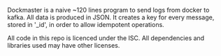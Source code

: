 Dockmaster is a naive ~120 lines program to send logs from docker to kafka.
All data is produced in JSON.
It creates a key for every message, stored in '_id', in order to allow idempotent operations.

All code in this repo is licenced under the ISC.
All dependencies and libraries used may have other licenses.
